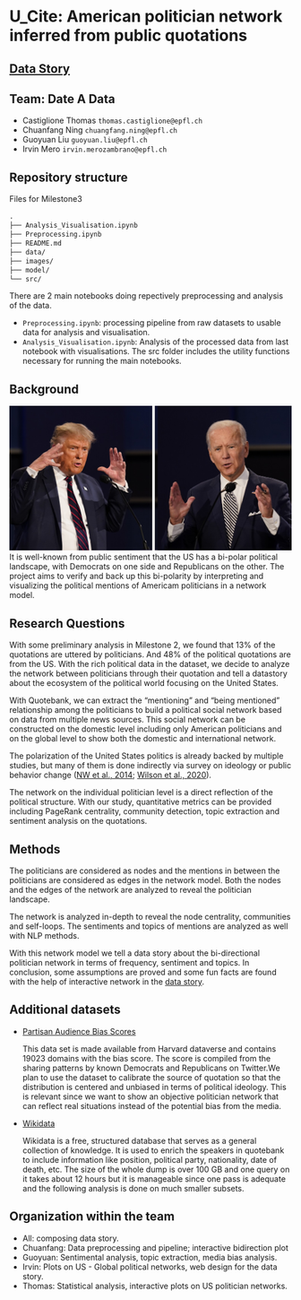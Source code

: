 # U_Cite: American politician network inferred from public quotations  
## [Data Story](https://irvin-mero.github.io/date_a_data/)
## Team: Date A Data
- Castiglione Thomas `thomas.castiglione@epfl.ch`
- Chuanfang Ning `chuangfang.ning@epfl.ch`
- Guoyuan Liu `guoyuan.liu@epfl.ch`
- Irvin Mero `irvin.merozambrano@epfl.ch`

## Repository structure
Files for Milestone3
```
.
├── Analysis_Visualisation.ipynb
├── Preprocessing.ipynb
├── README.md
├── data/
├── images/
├── model/
└── src/
```
There are 2 main notebooks doing repectively preprocessing and analysis of the data.
- `Preprocessing.ipynb`: processing pipeline from raw datasets to usable data for analysis and visualisation.
- `Analysis_Visualisation.ipynb`: Analysis of the processed data from last notebook with visualisations.
The src folder includes the utility functions necessary for running the main notebooks.

## Background
![plot](https://github.com/epfl-ada/ada-2021-project-date-a-data/blob/main/images/Headphoto.jpeg?raw=true)
It is well-known from public sentiment that the US has a bi-polar political landscape, with Democrats on one side and Republicans on the other. The project aims to verify and back up this bi-polarity by interpreting and visualizing the political mentions of Americam politicians in a network model. 


 
## Research Questions
With some preliminary analysis in Milestone 2, we found that 13% of the quotations are uttered by politicians. And 48% of the political quotations are from the US. With the rich political data in the dataset, we decide to analyze the network between politicians through their quotation and tell a datastory about the ecosystem of the political world focusing on the United States.

With Quotebank, we can extract the “mentioning” and “being mentioned” relationship among the politicians to build a political social network based on data from multiple news sources. This social network can be constructed on the domestic level including only American politicians and on the global level to show both the domestic and international network.

The polarization of the United States politics is already backed by multiple studies, but many of them is done indirectly via survey on ideology or public behavior change ([NW et al., 2014](https://www.pewresearch.org/politics/2014/06/12/political-polarization-in-the-american-public/); [Wilson et al., 2020](https://psycnet.apa.org/record/2020-78563-040)). 

The network on the individual politician level is a direct reflection of the political structure. With our study, quantitative metrics can be provided including PageRank centrality, community detection, topic extraction and sentiment analysis on the quotations. 


## Methods

The politicians are considered as nodes and the mentions in between the politicians are considered as edges in the network model. Both the nodes and the edges of the network are analyzed to reveal the politician landscape.

The network is analyzed in-depth to reveal the node centrality, communities and self-loops. The sentiments and topics of mentions are analyzed as well with NLP methods. 

With this network model we tell a data story about the bi-directional politician network in terms of frequency, sentiment and topics. In conclusion, some assumptions are proved and some fun facts are found with the help of interactive network in the [data story](https://irvin-mero.github.io/date_a_data/).
 
##  Additional datasets
- [Partisan Audience Bias Scores](https://dataverse.harvard.edu/dataset.xhtml?persistentId=doi:10.7910/DVN/QAN5VX)
 
    This data set is made available from Harvard dataverse and contains 19023 domains with the bias score. The score is compiled from the sharing patterns by known Democrats and Republicans on Twitter.We plan to use the dataset to calibrate the source of quotation so that the distribution is centered and unbiased in terms of political ideology. This is relevant since we want to show an objective politician network that can reflect real situations instead of the potential bias from the media.
 
- [Wikidata](https://www.wikidata.org/wiki/Wikidata:Database_download)

    Wikidata is a free, structured database that serves as a general collection of knowledge. It is used to enrich the speakers in quotebank to include information like position, political party, nationality, date of death, etc. The size of the whole dump is over 100 GB and one query on it takes about 12 hours but it is manageable since one pass is adequate and the following analysis is done on much smaller subsets.
 
## Organization within the team
- All: composing data story.
- Chuanfang: Data preprocessing and pipeline; interactive bidirection plot
- Guoyuan: Sentimental analysis, topic extraction, media bias analysis.
- Irvin: Plots on US - Global political networks, web design for the data story.
- Thomas: Statistical analysis, interactive plots on US politician networks.


